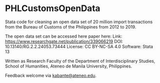 # PHLCustomsOpenData
Stata code for cleaning an open data set of 20 million import transactions from the Bureau of Customs of the Philippines from 2012 to 2019.

The open data set can be accessed here paper here:
Link: https://www.researchgate.net/publication/339066219
DOI: 10.13140/RG.2.2.24053.73444
License: CC BY-NC-SA 4.0
Software: Stata 13

Written as Research Faculty of the Department of Interdisciplinary Studies, School of Humanities, Ateneo de Manila University, Philippines.

Feedback welcome via kabante@ateneo.edu.
